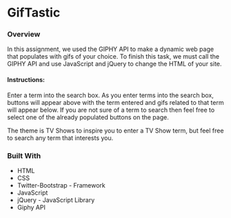 # GifTastic

### Overview

In this assignment, we used the GIPHY API to make a dynamic web page that populates with gifs of your choice. To finish this task, we must call the GIPHY API and use JavaScript and jQuery to change the HTML of your site.

#### Instructions:
Enter a term into the search box. As you enter terms into the search box, buttons will appear above with the term entered and gifs related to that term will appear below. If you are not sure of a term to search then feel free to select one of the already populated buttons on the page.

The theme is TV Shows to inspire you to enter a TV Show term, but feel free to search any term that interests you.

### Built With
- HTML
- CSS
- Twitter-Bootstrap - Framework
- JavaScript
- jQuery - JavaScript Library
- Giphy API

